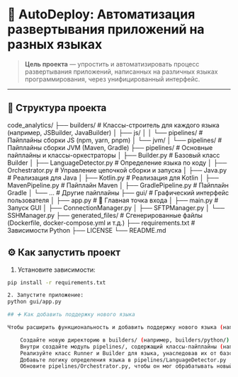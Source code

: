 # 🚀 AutoDeploy: Автоматизация развертывания приложений на разных языках

> **Цель проекта** — упростить и автоматизировать процесс развертывания приложений, написанных на различных языках программирования, через унифицированный интерфейс.

---

## 📁 Структура проекта

code_analytics/
├── builders/               # Классы-строитель для каждого языка (например, JSBuilder, JavaBuilder)
│   ├── js/
│   │   └── pipelines/      # Пайплайны сборки JS (npm, yarn, pnpm)
│   └── jvm/
│       └── pipelines/      # Пайплайны сборки JVM (Maven, Gradle)
├── pipelines/              # Основные пайплайны и классы-оркестраторы
│   ├── Builder.py          # Базовый класс Builder
│   ├── LanguageDetector.py # Определение языка по коду
│   ├── Orchestrator.py     # Управление цепочкой сборки и запуска
│   ├── Java.py             # Реализация для Java
│   ├── Kotlin.py           # Реализация для Kotlin
│   ├── MavenPipeline.py    # Пайплайн Maven
│   ├── GradlePipeline.py   # Пайплайн Gradle
│   └── ...                 # Другие пайплайны
├── gui/                    # Графический интерфейс пользователя
│   ├── app.py              # 🎯 Главная точка входа
│   ├── main.py             # Запуск GUI
│   ├── ConnectionManager.py
│   ├── SFTPManager.py
│   └── SSHManager.py
├── generated_files/        # Сгенерированные файлы (Dockerfile, docker-compose.yml и т.д.)
├── requirements.txt        # Зависимости Python
├── LICENSE
└── README.md

## ⚙️ Как запустить проект

1. Установите зависимости:

```bash
pip install -r requirements.txt

2. Запустите приложение:
python gui/app.py

## ➕ Как добавить поддержку нового языка 

Чтобы расширить функциональность и добавить поддержку нового языка (например, Python, Rust, Go): 

    Создайте новую директорию в builders/ (например, builders/python/)
    Внутри создайте модуль pipelines/, содержащий классы-пайплайны (например, PipBuilder.py, PoetryBuilder.py)
    Реализуйте класс Runner и Builder для языка, унаследовав их от базовых классов в pipelines/Builder.py
    Добавьте логику определения языка в pipelines/LanguageDetector.py
    Обновите pipelines/Orchestrator.py, чтобы он мог обрабатывать новый язык
     
